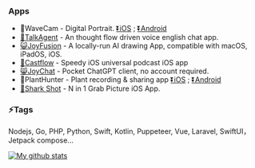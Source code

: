 
### Apps	
* 🌊WaveCam - Digital Portrait.	  [⏬iOS](https://apps.apple.com/us/app/wavecam-digital-portrait/id6478093469) ; [⏬Android](https://play.google.com/store/apps/details?id=com.wavecam.app)	
* [👩TalkAgent](https://apps.apple.com/app/id6472412023) - An thought flow driven voice english chat app.	
* [😺JoyFusion](https://apps.apple.com/app/id1572179241) - A locally-run AI drawing App, compatible with macOS, iPadOS, iOS.	
* [🎵Castflow](https://apps.apple.com/app/id1572179241) - Speedy iOS universal podcast iOS app	
* [😸JoyChat](https://apps.apple.com/app/joychat-pocket-ai-chat/id6446176892) - Pocket ChatGPT client, no account required.	
* 🌵PlantHunter - Plant recording & sharing app [⏬iOS](https://apps.apple.com/us/app/id1610134206) ; [⏬Android](https://play.google.com/store/apps/details?id=com.planthunter.app)	
* [🦈Shark Shot](https://apps.apple.com/app/id1590075896) - N in 1 Grab Picture iOS App.	

### ⚡Tags	
Nodejs, Go, PHP, Python, Swift, Kotlin, Puppeteer, Vue, Laravel, SwiftUI，Jetpack compose...

<a href="https://github.com/anuraghazra/github-readme-stats">
  <img align="center" src="https://github-readme-stats.anuraghazra1.vercel.app/api?username=jiangdi0924&layout=compact&show_icons=true&line_height=27&count_private=true" alt="My github stats" />

</a>  


<!--
**jiangdi0924/jiangdi0924** is a ✨ _special_ ✨ repository because its `README.md` (this file) appears on your GitHub profile.

[![ReadMe Card](https://github-readme-stats.vercel.app/api/pin/?username=jiangdi0924&repo=github-readme-stats)](https://github.com/jiangdi0924/github-readme-stats)

Here are some ideas to get you started:

- 🔭 I’m currently working on ...
- 🌱 I’m currently learning ...
- 👯 I’m looking to collaborate on ...
- 🤔 I’m looking for help with ...
- 💬 Ask me about ...
- 📫 How to reach me: ...
- 😄 Pronouns: ...
- ⚡ Fun fact: ...
-->
